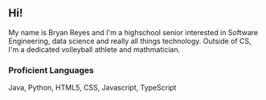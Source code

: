 ## Hi!
My name is Bryan Reyes and I'm a highschool senior interested in Software Engineering, data science and really all things technology.
Outside of CS, I'm a dedicated volleyball athlete and mathmatician. 

### Proficient Languages
Java, Python, HTML5, CSS, Javascript, TypeScript
